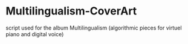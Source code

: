 # Multilingualism-CoverArt
script used for the album Multilingualism (algorithmic pieces for virtuel piano and digital voice)

